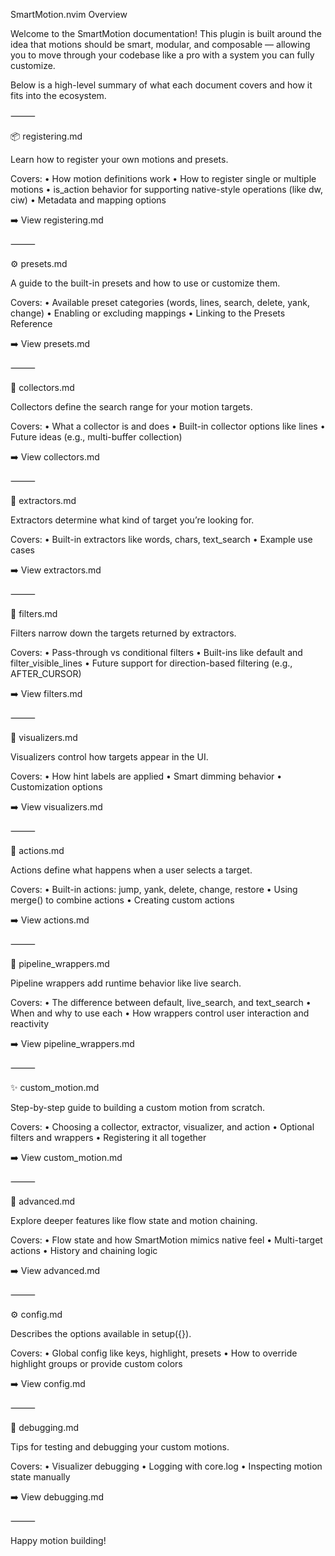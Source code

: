SmartMotion.nvim Overview

Welcome to the SmartMotion documentation! This plugin is built around the idea that motions should be smart, modular, and composable — allowing you to move through your codebase like a pro with a system you can fully customize.

Below is a high-level summary of what each document covers and how it fits into the ecosystem.

⸻

📦 registering.md

Learn how to register your own motions and presets.

Covers:
	•	How motion definitions work
	•	How to register single or multiple motions
	•	is_action behavior for supporting native-style operations (like dw, ciw)
	•	Metadata and mapping options

➡️ View registering.md

⸻

⚙️ presets.md

A guide to the built-in presets and how to use or customize them.

Covers:
	•	Available preset categories (words, lines, search, delete, yank, change)
	•	Enabling or excluding mappings
	•	Linking to the Presets Reference

➡️ View presets.md

⸻

🧱 collectors.md

Collectors define the search range for your motion targets.

Covers:
	•	What a collector is and does
	•	Built-in collector options like lines
	•	Future ideas (e.g., multi-buffer collection)

➡️ View collectors.md

⸻

🔎 extractors.md

Extractors determine what kind of target you’re looking for.

Covers:
	•	Built-in extractors like words, chars, text_search
	•	Example use cases

➡️ View extractors.md

⸻

🧹 filters.md

Filters narrow down the targets returned by extractors.

Covers:
	•	Pass-through vs conditional filters
	•	Built-ins like default and filter_visible_lines
	•	Future support for direction-based filtering (e.g., AFTER_CURSOR)

➡️ View filters.md

⸻

🎨 visualizers.md

Visualizers control how targets appear in the UI.

Covers:
	•	How hint labels are applied
	•	Smart dimming behavior
	•	Customization options

➡️ View visualizers.md

⸻

🧠 actions.md

Actions define what happens when a user selects a target.

Covers:
	•	Built-in actions: jump, yank, delete, change, restore
	•	Using merge() to combine actions
	•	Creating custom actions

➡️ View actions.md

⸻

🧪 pipeline_wrappers.md

Pipeline wrappers add runtime behavior like live search.

Covers:
	•	The difference between default, live_search, and text_search
	•	When and why to use each
	•	How wrappers control user interaction and reactivity

➡️ View pipeline_wrappers.md

⸻

✨ custom_motion.md

Step-by-step guide to building a custom motion from scratch.

Covers:
	•	Choosing a collector, extractor, visualizer, and action
	•	Optional filters and wrappers
	•	Registering it all together

➡️ View custom_motion.md

⸻

🚀 advanced.md

Explore deeper features like flow state and motion chaining.

Covers:
	•	Flow state and how SmartMotion mimics native feel
	•	Multi-target actions
	•	History and chaining logic

➡️ View advanced.md

⸻

⚙️ config.md

Describes the options available in setup({}).

Covers:
	•	Global config like keys, highlight, presets
	•	How to override highlight groups or provide custom colors

➡️ View config.md

⸻

🐞 debugging.md

Tips for testing and debugging your custom motions.

Covers:
	•	Visualizer debugging
	•	Logging with core.log
	•	Inspecting motion state manually

➡️ View debugging.md

⸻

Happy motion building!